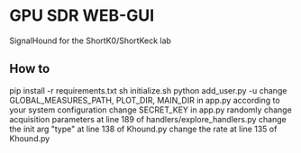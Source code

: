 GPU SDR WEB-GUI
===============

SignalHound for the ShortK0/ShortKeck lab

How to
------
pip install -r requirements.txt
sh initialize.sh
python add_user.py -u <username>
change GLOBAL_MEASURES_PATH, PLOT_DIR, MAIN_DIR in app.py according to your system configuration
change SECRET_KEY in app.py randomly
change acquisition parameters at line 189 of handlers/explore_handlers.py
change the init arg "type" at line 138 of Khound.py
change the rate at line 135 of Khound.py
